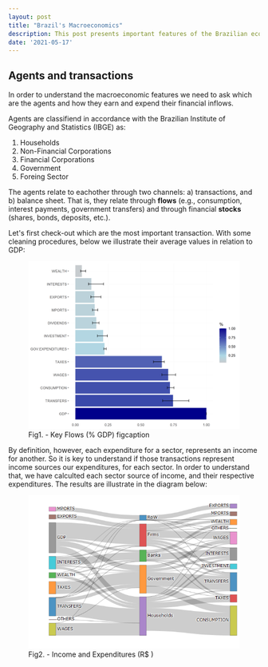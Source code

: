 ```yaml
---
layout: post
title: "Brazil's Macroeconomics"
description: This post presents important features of the Brazilian economy macroeconomic system. I think.
date: '2021-05-17'
---
```



## Agents and transactions

In order to understand the macroeconomic features we need to ask which are the agents and how they earn and expend their financial inflows.

Agents are classifiend in accordance with the Brazilian Institute of Geography and Statistics (IBGE) as:

1. Households
2. Non-Financial Corporations
3. Financial Corporations
4. Government
5. Foreing Sector


The agents relate to eachother through two channels: a) transactions, and b) balance sheet. That is, they relate through **flows** (e.g., consumption, interest payments, government transfers) and through financial **stocks** (shares, bonds, deposits, etc.).  

Let's first check-out which are the most important transaction. With some cleaning procedures, below we illustrate their average values in relation to GDP: 


<figure>
	<img src="/assets/img/flows.jpg" alt="" style="width:600px;"> 
	<figcaption>Fig1. - Key Flows (% GDP) figcaption</figcaption>
</figure>



By definition, however, each expenditure for a sector, represents an income for another. So it is key to understand if those transactions represent income sources our expenditures, for each sector. In order to understand that, we have calculted each sector source of income, and their respective expenditures. The results are illustrate in the diagram below:


<figure>
	<img src="/assets/img/sankey_all.jpg" alt="" style="width:600px;"> 
	<figcaption>Fig2. - Income and Expenditures (R$ )  </figcaption>
</figure>








